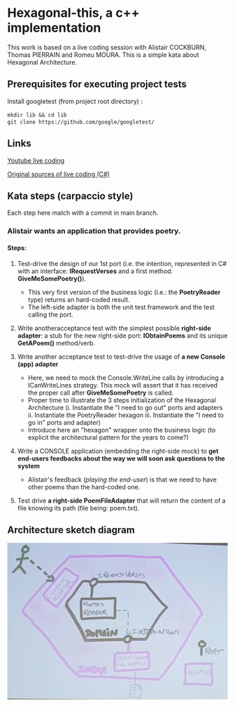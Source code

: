 # Hexagonal-this, a c++ implementation
This work is based on a live coding session with Alistair COCKBURN, Thomas PIERRAIN and Romeu MOURA. This is a simple kata about Hexagonal Architecture. 


## Prerequisites for executing project tests
Install googletest (from project root directory) : 
```
mkdir lib && cd lib
git clone https://github.com/google/googletest/
```

## Links 
[Youtube live coding](https://www.youtube.com/watch?v=th4AgBcrEHA)

[Original sources of live coding (C#)](https://github.com/tpierrain/hexagonalThis)

## Kata steps (carpaccio style)
Each step here match with a commit in main branch. 

### Alistair wants an application that provides poetry.

#### Steps:
1. Test-drive the design of our 1st port (i.e. the intention, represented in C# with an interface: __IRequestVerses__ and a first method: __GiveMeSomePoetry()__). 
    - This very first version of the business logic (i.e.: the __PoetryReader__ type) returns an hard-coded result.
    - The left-side adapter is both the unit test framework and the test calling the port.

2. Write anotheracceptance test with the simplest possible __right-side adapter__: a stub for the new right-side port: __IObtainPoems__ and its unique __GetAPoem()__ method/verb.

3. Write another acceptance test to test-drive the usage of __a new Console (app) adapter__
    - Here, we need to mock the Console.WriteLine calls by introducing a ICanWriteLines strategy. This mock will assert that it has received the proper call after __GiveMeSomePoetry__ is called.
    - Proper time to illustrate the 3 steps initialization of the Hexagonal Architecture (i. Instantiate the "I need to go out" ports and adapters     ii. Instantiate the PoetryReader hexagon     iii. Instantiate the "I need to go in" ports and adapter)
    - Introduce here an "hexagon" wrapper onto the business logic (to explicit the architectural pattern for the years to come?)


4. Write a CONSOLE application (embedding the right-side mock) to __get end-users feedbacks about the way we will soon ask questions to the system__
    - Alistair's feedback (*playing the end-user*) is that we need to have other poems than the hard-coded one.


5. Test drive __a right-side PoemFileAdapter__ that will return the content of a file knowing its path (file being: poem.txt).

## Architecture sketch diagram
![Architecture sketch](hexagonal-this.png)